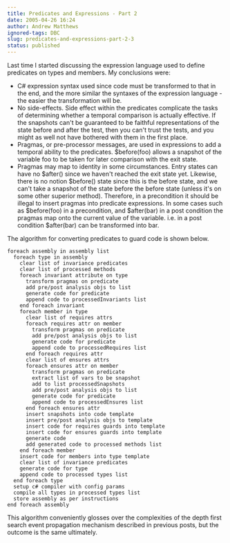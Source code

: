 ```yaml
---
title: Predicates and Expressions - Part 2
date: 2005-04-26 16:24
author: Andrew Matthews
ignored-tags: DBC
slug: predicates-and-expressions-part-2-3
status: published
---
```


Last time I started discussing the expression language used to define predicates on types and members. My conclusions were:

-   C\# expression syntax used since code must be transformed to that in the end, and the more similar the syntaxes of the expression language - the easier the transformation will be.
-   No side-effects. Side effect within the predicates complicate the tasks of determining whether a temporal comparison is actually effective. If the snapshots can't be guaranteed to be faithful representations of the state before and after the test, then you can't trust the tests, and you might as well not have bothered with them in the first place.
-   Pragmas, or pre-processor messages, are used in expressions to add a temporal ability to the predicates. \$before(foo) allows a snapshot of the variable foo to be taken for later comparison with the exit state.
-   Pragmas may map to identity in some circumstances. Entry states can have no \$after() since we haven't reached the exit state yet. Likewise, there is no notion \$before() state since this is the before state, and we can't take a snapshot of the state before the before state (unless it's on some other superior method). Therefore, in a precondition it should be illegal to insert pragmas into predicate expressions. In some cases such as \$before(foo) in a precondition, and \$after(bar) in a post condition the pragmas map onto the current value of the variable. i.e. in a post condition \$after(bar) can be transformed into bar.

The algorithm for converting predicates to guard code is shown below.

    foreach assembly in assembly list
      foreach type in assembly
        clear list of invariance predicates
        clear list of processed methods
        foreach invariant attribute on type
          transform pragmas on predicate
          add pre/post analysis objs to list
          generate code for predicate
          append code to processedInvariants list
        end foreach invariant
        foreach member in type
          clear list of requires attrs
          foreach requires attr on member
            transform pragmas on predicate
            add pre/post analysis objs to list
            generate code for predicate
            append code to processedRequires list
          end foreach requires attr
          clear list of ensures attrs
          foreach ensures attr on member
            transform pragmas on predicate
            extract list of vars to be snapshot
            add to list processedSnapshots
            add pre/post analysis objs to list
            generate code for predicate
            append code to processedEnsures list
          end foreach ensures attr
          insert snapshots into code template
          insert pre/post analysis objs to template
          insert code for requires guards into template
          insert code for ensures guards into template
          generate code
          add generated code to processed methods list
        end foreach member
        insert code for members into type template
        clear list of invariance predicates
        generate code for type
        append code to processed types list
      end foreach type
      setup c# compiler with config params
      compile all types in processed types list
      store assembly as per instructions
    end foreach assembly

This algorithm conveniently glosses over the complexities of the depth first search event propagation mechanism described in previous posts, but the outcome is the same ultimately.
